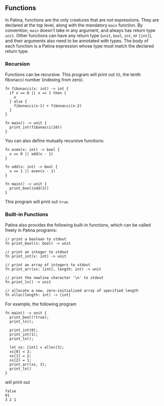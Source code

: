 ## Functions

In Patina, functions are the only creatures that are _not_ expressions. They are declared at the top level, along with the mandatory `main` function. By convention, `main` doesn't take in any argument, and always has return type `unit`. Other functions can have any return type (`unit`, `bool`, `int`, or `[int]`), and their arguments also need to be annotated with types. The body of each function is a Patina expression whose type must match the declared return type.



### Recursion

Functions can be recursive. This program will print out `55`, the tenth fibonacci number (indexing from zero).
```rust,no_run,noplayground
fn fibonacci(x: int) -> int {
  if x == 0 || x == 1 then {
    x
  } else {
    fibonacci(x-1) + fibonacci(x-2)
  }
}

fn main() -> unit {
  print_int(fibonacci(10))
}
```

You can also define mutually recursive functions:
```rust,no_run,noplayground
fn even(x: int) -> bool {
  x == 0 || odd(x - 1)
}

fn odd(x: int) -> bool {
  x == 1 || even(x - 1)
}

fn main() -> unit {
  print_bool(odd(3))
}
```
This program will print out `true`.



### Built-in Functions

Patina also provides the following built-in functions, which can be called freely in Patina programs:
```rust,no_run,noplayground
// print a boolean to stdout
fn print_bool(x: bool) -> unit

// print an integer to stdout
fn print_int(x: int) -> unit

// print an array of integers to stdout
fn print_arr(xs: [int], length: int) -> unit
 
// print the newline character '\n' to stdout
fn print_ln() -> unit

// allocate a new, zero-initialized array of specified length
fn alloc(length: int) -> [int] 
```

For example, the following program
```rust,no_run,noplayground
fn main() -> unit {
  print_bool(!true);
  print_ln();

  print_int(0);
  print_int(1);
  print_ln();
  
  let xs: [int] = alloc(3);
  xs[0] = 3;
  xs[1] = 2;
  xs[2] = 1;
  print_arr(xs, 3);
  print_ln()
}
```
will print out
```rust,no_run,noplayground
false
01
3 2 1
```